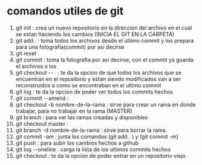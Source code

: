# comandos utiles de git

1. git init : crea un nuevo repositorio en la direccion del archivo en el cual se estan haciendo los cambios (INICIA EL GIT EN LA CARPETA)
2. git add . : toma todos los archivos desde el ultimo commit y los prepara para una fotografia(commit) por asi decirse
3. git reset .
3. git commit : toma la fotografia por asi decirse, con el commit ya guarda el archivos o los
4. git checkout -- . : te da la opcion de que todos los archivos que se encuentran en el repositorio y estan siendo modificados van a ser reconstruidos a como se encontraban en el ultimo commit
6. git log : te da la opcion de poder ver todos los commits hechos
7. git commit --amend : 
8. git checkout -b nombre-de-la-rama : sirve para crear un rama en donde trabajar, para no trabajar en la rama (MASTER) 
9. git branch : para ver las ramas creadas y disponibles
10. git checkout master : 
11. git branch -d nombre-de-la-rama : sirve para borrar la rama.
12. git commit -am : junta los comandos (git add . ) y (git commit -m)
13. git push : para subir los cambios hechos a github
14. git log --oneline : carga la lista de los ultimos commits hechos 
15. git checkout : te da la opcion de poder entrar en un repositorio viejo

